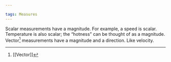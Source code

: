 ```yaml
---

tags: Measures 
---
```


Scalar measurements have a magnitude. For example, a speed is scalar. Temperature is also scalar; the “hotness” can be thought of as a magnitude. Vector[^1] measurements have a magnitude and a direction. Like velocity.

[^1]: [[Vector]]